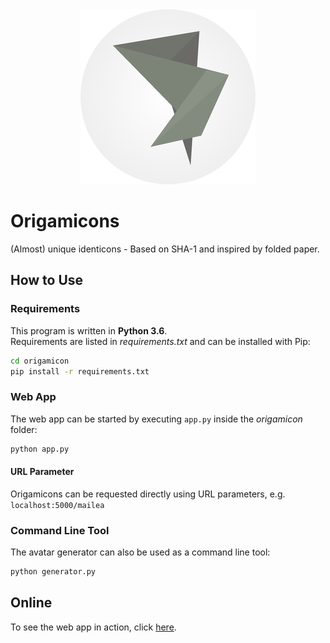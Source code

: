 <div align="center">
  <img src="origamicon/static/img/logo.png"/>
</div>

# Origamicons

(Almost) unique identicons - Based on SHA-1 and inspired by folded paper.

## How to Use

### Requirements

This program is written in **Python 3.6**.  
Requirements are listed in _requirements.txt_ and can be installed with Pip:

```bash
cd origamicon
pip install -r requirements.txt
```

### Web App

The web app can be started by executing `app.py` inside the _origamicon_ folder:

```python
python app.py
```

#### URL Parameter

Origamicons can be requested directly using URL parameters, e.g. `localhost:5000/mailea`

### Command Line Tool

The avatar generator can also be used as a command line tool:

```python
python generator.py
```

## Online

To see the web app in action, click [here](https://origamicons.herokuapp.com).
